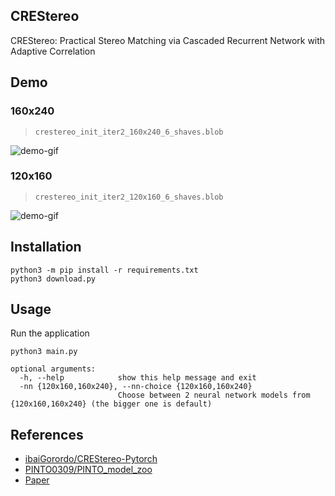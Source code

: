 ## CREStereo

CREStereo: Practical Stereo Matching via Cascaded Recurrent Network with Adaptive Correlation

## Demo

### 160x240

>```crestereo_init_iter2_160x240_6_shaves.blob```

![demo-gif](https://i.imgur.com/S4BElZo.png)


### 120x160

>```crestereo_init_iter2_120x160_6_shaves.blob```

![demo-gif](https://i.imgur.com/4Gpt2On.png)

## Installation

```
python3 -m pip install -r requirements.txt
python3 download.py
```

## Usage

Run the application

```
python3 main.py

optional arguments:
  -h, --help            show this help message and exit
  -nn {120x160,160x240}, --nn-choice {120x160,160x240}
                        Choose between 2 neural network models from {120x160,160x240} (the bigger one is default)
```

## References

* [ibaiGorordo/CREStereo-Pytorch](https://github.com/ibaiGorordo/CREStereo-Pytorch)
* [PINTO0309/PINTO_model_zoo](https://github.com/PINTO0309/PINTO_model_zoo)
* [Paper](https://arxiv.org/abs/2203.11483)